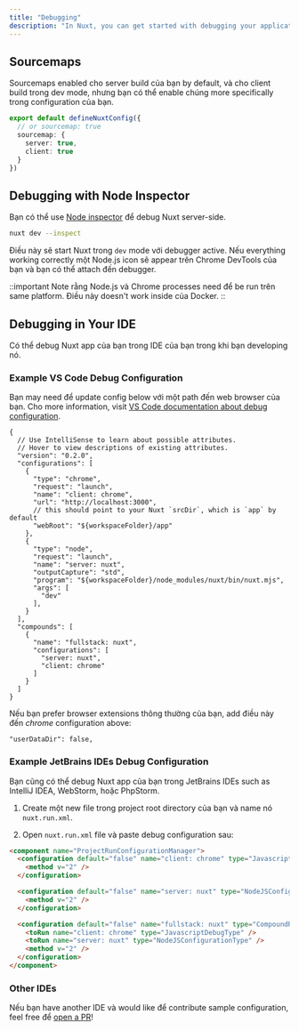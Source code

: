 ```yaml
---
title: "Debugging"
description: "In Nuxt, you can get started with debugging your application directly in the browser as well as in your IDE."
---
```


## Sourcemaps

Sourcemaps enabled cho server build của bạn by default, và cho client build trong dev mode, nhưng bạn có thể enable chúng more specifically trong configuration của bạn.

```ts
export default defineNuxtConfig({
  // or sourcemap: true
  sourcemap: {
    server: true,
    client: true
  }
})
```

## Debugging with Node Inspector

Bạn có thể use [Node inspector](https://nodejs.org/en/learn/getting-started/debugging) để debug Nuxt server-side.

```bash
nuxt dev --inspect
```
Điều này sẽ start Nuxt trong `dev` mode với debugger active. Nếu everything working correctly một Node.js icon sẽ appear trên Chrome DevTools của bạn và bạn có thể attach đến debugger.

::important
Note rằng Node.js và Chrome processes need để be run trên same platform. Điều này doesn't work inside của Docker.
::

## Debugging in Your IDE

Có thể debug Nuxt app của bạn trong IDE của bạn trong khi bạn developing nó.

### Example VS Code Debug Configuration

Bạn may need để update config below với một path đến web browser của bạn. Cho more information, visit [VS Code documentation about debug configuration](https://go.microsoft.com/fwlink/?linkid=830387).

```json5
{
  // Use IntelliSense to learn about possible attributes.
  // Hover to view descriptions of existing attributes.
  "version": "0.2.0",
  "configurations": [
    {
      "type": "chrome",
      "request": "launch",
      "name": "client: chrome",
      "url": "http://localhost:3000",
      // this should point to your Nuxt `srcDir`, which is `app` by default
      "webRoot": "${workspaceFolder}/app"
    },
    {
      "type": "node",
      "request": "launch",
      "name": "server: nuxt",
      "outputCapture": "std",
      "program": "${workspaceFolder}/node_modules/nuxt/bin/nuxt.mjs",
      "args": [
        "dev"
      ],
    }
  ],
  "compounds": [
    {
      "name": "fullstack: nuxt",
      "configurations": [
        "server: nuxt",
        "client: chrome"
      ]
    }
  ]
}
```

Nếu bạn prefer browser extensions thông thường của bạn, add điều này đến _chrome_ configuration above:

```json5
"userDataDir": false,
```

### Example JetBrains IDEs Debug Configuration

Bạn cũng có thể debug Nuxt app của bạn trong JetBrains IDEs such as IntelliJ IDEA, WebStorm, hoặc PhpStorm.

1. Create một new file trong project root directory của bạn và name nó `nuxt.run.xml`.

2. Open `nuxt.run.xml` file và paste debug configuration sau:

```html
<component name="ProjectRunConfigurationManager">
  <configuration default="false" name="client: chrome" type="JavascriptDebugType" uri="http://localhost:3000" useFirstLineBreakpoints="true">
    <method v="2" />
  </configuration>

  <configuration default="false" name="server: nuxt" type="NodeJSConfigurationType" application-parameters="dev" path-to-js-file="$PROJECT_DIR$/node_modules/nuxt/bin/nuxt.mjs" working-dir="$PROJECT_DIR$">
    <method v="2" />
  </configuration>

  <configuration default="false" name="fullstack: nuxt" type="CompoundRunConfigurationType">
    <toRun name="client: chrome" type="JavascriptDebugType" />
    <toRun name="server: nuxt" type="NodeJSConfigurationType" />
    <method v="2" />
  </configuration>
</component>
```

### Other IDEs

Nếu bạn have another IDE và would like để contribute sample configuration, feel free để [open a PR](https://github.com/nuxt/nuxt/edit/main/docs/2.guide/3.going-further/9.debugging.md)!
